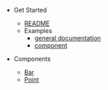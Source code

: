 - Get Started

  - [README](README.md)
  - Examples
    - [general documentation](components/example.md)
    - [component](components/component-example.md)

- Components
  - [Bar](components/bar.md)
  - [Point](components/point.md)
